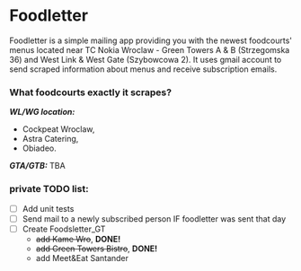 # Foodletter
Foodletter is a simple mailing app providing you with the newest foodcourts' menus located near TC Nokia Wroclaw - Green Towers A & B (Strzegomska 36) and West Link & West Gate (Szybowcowa 2). 
It uses gmail account to send scraped information about menus and receive subscription emails.

### What foodcourts exactly it scrapes?
***WL/WG location:***
- Cockpeat Wroclaw,
- Astra Catering,
- Obiadeo.

***GTA/GTB:***
TBA

### private TODO list:
- [ ] Add unit tests
- [ ] Send mail to a newly subscribed person IF foodletter was sent that day
- [ ] Create Foodsletter_GT
  - ~~add Kame Wro~~,  **DONE!**
  - ~~add Green Towers Bistro~~,  **DONE!** 
  - add Meet&Eat Santander
